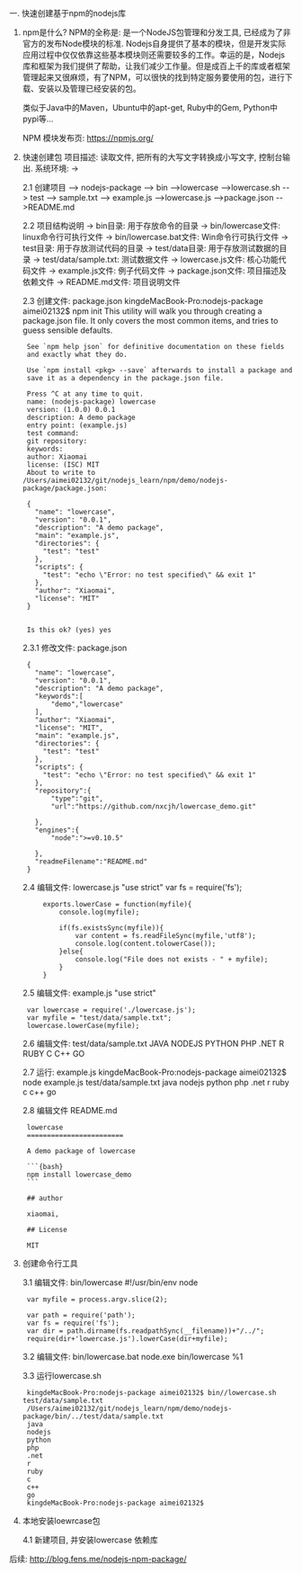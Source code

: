 一. 快速创建基于npm的nodejs库

1. npm是什么?
	NPM的全称是: 是一个NodeJS包管理和分发工具, 已经成为了非官方的发布Node模块的标准.
	Nodejs自身提供了基本的模块，但是开发实际应用过程中仅仅依靠这些基本模块则还需要较多的工作。幸运的是，Nodejs库和框架为我们提供了帮助，让我们减少工作量。但是成百上千的库或者框架管理起来又很麻烦，有了NPM，可以很快的找到特定服务要使用的包，进行下载、安装以及管理已经安装的包。

	类似于Java中的Maven，Ubuntu中的apt-get, Ruby中的Gem, Python中pypi等…

	NPM 模块发布页: https://npmjs.org/

2. 快速创建包
	项目描述: 读取文件, 把所有的大写文字转换成小写文字, 控制台输出.
	系统环境:
		-> 


    2.1 创建项目
	  	--> nodejs-package
	  		--> bin
	  			-->lowercase
	  			-->lowercase.sh
	  		--> test
	  			--> sample.txt
	  	--> example.js
	  	-->lowercase.js
	  	-->package.json
	  	-->README.md

    2.2 项目结构说明
	  	-> bin目录: 用于存放命令的目录
	  	-> bin/lowercase文件: linux命令行可执行文件
	  	-> bin/lowercase.bat文件: Win命令行可执行文件
	  	-> test目录: 用于存放测试代码的目录
	  	-> test/data目录: 用于存放测试数据的目录
	  	-> test/data/sample.txt: 测试数据文件
	  	-> lowercase.js文件: 核心功能代码文件
	  	-> example.js文件: 例子代码文件
	  	-> package.json文件: 项目描述及依赖文件
	  	-> README.md文件: 项目说明文件

    2.3 创建文件: package.json
  		kingdeMacBook-Pro:nodejs-package aimei02132$ npm init
		This utility will walk you through creating a package.json file.
		It only covers the most common items, and tries to guess sensible defaults.

		See `npm help json` for definitive documentation on these fields
		and exactly what they do.

		Use `npm install <pkg> --save` afterwards to install a package and
		save it as a dependency in the package.json file.

		Press ^C at any time to quit.
		name: (nodejs-package) lowercase
		version: (1.0.0) 0.0.1
		description: A demo package
		entry point: (example.js) 
		test command: 
		git repository: 
		keywords: 
		author: Xiaomai
		license: (ISC) MIT
		About to write to /Users/aimei02132/git/nodejs_learn/npm/demo/nodejs-package/package.json:

		{
		  "name": "lowercase",
		  "version": "0.0.1",
		  "description": "A demo package",
		  "main": "example.js",
		  "directories": {
		    "test": "test"
		  },
		  "scripts": {
		    "test": "echo \"Error: no test specified\" && exit 1"
		  },
		  "author": "Xiaomai",
		  "license": "MIT"
		}


		Is this ok? (yes) yes

    2.3.1 修改文件: package.json

		{
		  "name": "lowercase",
		  "version": "0.0.1",
		  "description": "A demo package",
		  "keywords":[
		      "demo","lowercase"
		  ],
		  "author": "Xiaomai",
		  "license": "MIT",
		  "main": "example.js",
		  "directories": {
		    "test": "test"
		  },
		  "scripts": {
		    "test": "echo \"Error: no test specified\" && exit 1"
		  },
		  "repository":{
		      "type":"git",
		      "url":"https://github.com/nxcjh/lowercase_demo.git"

		  },
		  "engines":{
		      "node":">=v0.10.5"

		  },
		  "readmeFilename":"README.md"
		}

    2.4 编辑文件: lowercase.js
			"use strict"
			var fs = require('fs');

			exports.lowerCase = function(myfile){
				console.log(myfile);

				if(fs.existsSync(myfile)){
					var content = fs.readFileSync(myfile,'utf8');
					console.log(content.tolowerCase());
				}else{
					console.log("File does not exists - " + myfile);
				}
			}

	2.5 编辑文件: example.js
		"use strict"

		var lowercase = require('./lowercase.js');
		var myfile = "test/data/sample.txt";
		lowercase.lowerCase(myfile);

	2.6 编辑文件: test/data/sample.txt
		JAVA
		NODEJS
		PYTHON
		PHP
		.NET
		R
		RUBY
		C
		C++
		GO

	2.7 运行: example.js
		kingdeMacBook-Pro:nodejs-package aimei02132$ node example.js 
		test/data/sample.txt
		java
		nodejs
		python
		php
		.net
		r
		ruby
		c
		c++
		go

	2.8 编辑文件 README.md

		lowercase
		========================

		A demo package of lowercase

		```{bash}
		npm install lowercase_demo
		```

		## author

		xiaomai,

		## License

		MIT
3. 创建命令行工具

	3.1 编辑文件: bin/lowercase
		#!/usr/bin/env node

		var myfile = process.argv.slice(2);

		var path = require('path');
		var fs = require('fs');
		var dir = path.dirname(fs.readpathSync(__filename))+"/../";
		require(dir+'lowercase.js').lowerCase(dir+myfile);	


	3.2 编辑文件: bin/lowercase.bat
		node.exe bin/lowercase %1

	3.3 运行lowercase.sh

		kingdeMacBook-Pro:nodejs-package aimei02132$ bin//lowercase.sh test/data/sample.txt 
		/Users/aimei02132/git/nodejs_learn/npm/demo/nodejs-package/bin/../test/data/sample.txt
		java
		nodejs
		python
		php
		.net
		r
		ruby
		c
		c++
		go
		kingdeMacBook-Pro:nodejs-package aimei02132$ 		


4. 本地安装loewrcase包
	
	4.1 新建项目, 并安装lowercase 依赖库


后续: http://blog.fens.me/nodejs-npm-package/




